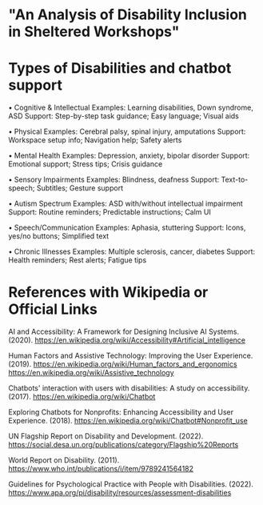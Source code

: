 # "An Analysis of Disability Inclusion in Sheltered Workshops"

# Types of Disabilities and chatbot support

•	Cognitive & Intellectual
Examples: Learning disabilities, Down syndrome, ASD
Support: Step-by-step task guidance; Easy language; Visual aids

•	Physical
Examples: Cerebral palsy, spinal injury, amputations
Support: Workspace setup info; Navigation help; Safety alerts

•	Mental Health
Examples: Depression, anxiety, bipolar disorder
Support: Emotional support; Stress tips; Crisis guidance

•	Sensory Impairments
Examples: Blindness, deafness
Support: Text-to-speech; Subtitles; Gesture support

•	Autism Spectrum
Examples: ASD with/without intellectual impairment
Support: Routine reminders; Predictable instructions; Calm UI

•	Speech/Communication
Examples: Aphasia, stuttering
Support: Icons, yes/no buttons; Simplified text

•	Chronic Illnesses
Examples: Multiple sclerosis, cancer, diabetes
Support: Health reminders; Rest alerts; Fatigue tips


# References with Wikipedia or Official Links

AI and Accessibility: A Framework for Designing Inclusive AI Systems. (2020).
https://en.wikipedia.org/wiki/Accessibility#Artificial_intelligence

Human Factors and Assistive Technology: Improving the User Experience. (2019).
https://en.wikipedia.org/wiki/Human_factors_and_ergonomics
https://en.wikipedia.org/wiki/Assistive_technology

Chatbots' interaction with users with disabilities: A study on accessibility. (2017).
https://en.wikipedia.org/wiki/Chatbot

Exploring Chatbots for Nonprofits: Enhancing Accessibility and User Experience. (2018).
https://en.wikipedia.org/wiki/Chatbot#Nonprofit_use

UN Flagship Report on Disability and Development. (2022).
https://social.desa.un.org/publications/category/Flagship%20Reports

World Report on Disability. (2011).
https://www.who.int/publications/i/item/9789241564182

Guidelines for Psychological Practice with People with Disabilities. (2022).
https://www.apa.org/pi/disability/resources/assessment-disabilities




